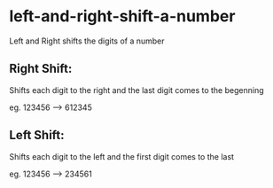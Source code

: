 # left-and-right-shift-a-number
Left and Right shifts the digits of a number

## Right Shift:

Shifts each digit to the right and the last digit comes to the begenning

eg. 123456 --> 612345

## Left Shift:

Shifts each digit to the left and the first digit comes to the last

eg. 123456 --> 234561

